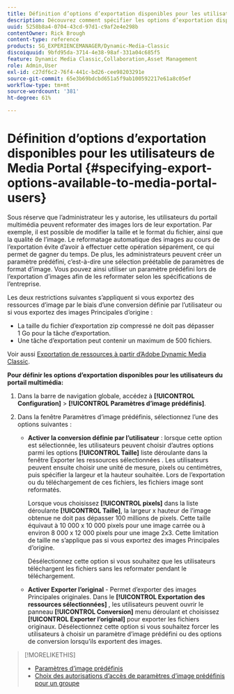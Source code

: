 ```yaml
---
title: Définition d’options d’exportation disponibles pour les utilisateurs de Media Portal
description: Découvrez comment spécifier les options d’exportation disponibles pour les utilisateurs de Media Portal dans Adobe Dynamic Media Classic.
uuid: 5258b8a4-0704-43cd-97d1-c9af2e4e298b
contentOwner: Rick Brough
content-type: reference
products: SG_EXPERIENCEMANAGER/Dynamic-Media-Classic
discoiquuid: 9bfd95da-3714-4e38-98af-331a04c685f5
feature: Dynamic Media Classic,Collaboration,Asset Management
role: Admin,User
exl-id: c27df6c2-76f4-441c-bd26-cee98203291e
source-git-commit: 65e3b69bdcbd651a5f9ab100592217e61a8c05ef
workflow-type: tm+mt
source-wordcount: '381'
ht-degree: 61%

---
```


# Définition d’options d’exportation disponibles pour les utilisateurs de Media Portal {#specifying-export-options-available-to-media-portal-users}

Sous réserve que l’administrateur les y autorise, les utilisateurs du portail multimédia peuvent reformater des images lors de leur exportation. Par exemple, il est possible de modifier la taille et le format du fichier, ainsi que la qualité de l’image. Le reformatage automatique des images au cours de l’exportation évite d’avoir à effectuer cette opération séparément, ce qui permet de gagner du temps. De plus, les administrateurs peuvent créer un paramètre prédéfini, c’est-à-dire une sélection préétablie de paramètres de format d’image. Vous pouvez ainsi utiliser un paramètre prédéfini lors de l’exportation d’images afin de les reformater selon les spécifications de l’entreprise.

Les deux restrictions suivantes s’appliquent si vous exportez des ressources d’image par le biais d’une conversion définie par l’utilisateur ou si vous exportez des images Principales d’origine :

* La taille du fichier d’exportation zip compressé ne doit pas dépasser 1 Go pour la tâche d’exportation.
* Une tâche d’exportation peut contenir un maximum de 500 fichiers.

Voir aussi [Exportation de ressources à partir d’Adobe Dynamic Media Classic](exporting-assets-from-dmc.md#exporting-assets-from_dmc).

**Pour définir les options d’exportation disponibles pour les utilisateurs du portail multimédia:**

1. Dans la barre de navigation globale, accédez à **[!UICONTROL Configuration]** > **[!UICONTROL Paramètres d’image prédéfinis]**.
1. Dans la fenêtre Paramètres d’image prédéfinis, sélectionnez l’une des options suivantes :

   * **Activer la conversion définie par l’utilisateur** : lorsque cette option est sélectionnée, les utilisateurs peuvent choisir d’autres options parmi les options **[!UICONTROL Taille]** liste déroulante dans la fenêtre Exporter les ressources sélectionnées . Les utilisateurs peuvent ensuite choisir une unité de mesure, pixels ou centimètres, puis spécifier la largeur et la hauteur souhaitée. Lors de l’exportation ou du téléchargement de ces fichiers, les fichiers image sont reformatés.

      Lorsque vous choisissez **[!UICONTROL pixels]** dans la liste déroulante **[!UICONTROL Taille]**, la largeur x hauteur de l’image obtenue ne doit pas dépasser 100 millions de pixels. Cette taille équivaut à 10 000 x 10 000 pixels pour une image carrée ou à environ 8 000 x 12 000 pixels pour une image 2x3. Cette limitation de taille ne s’applique pas si vous exportez des images Principales d’origine.

      Désélectionnez cette option si vous souhaitez que les utilisateurs téléchargent les fichiers sans les reformater pendant le téléchargement.

   * **Activer Exporter l’original** - Permet d’exporter des images Principales originales. Dans le **[!UICONTROL Exportation des ressources sélectionnées]** , les utilisateurs peuvent ouvrir le panneau **[!UICONTROL Conversion]** menu déroulant et choisissez **[!UICONTROL Exporter l’original]** pour exporter les fichiers originaux. Désélectionnez cette option si vous souhaitez forcer les utilisateurs à choisir un paramètre d’image prédéfini ou des options de conversion lorsqu’ils exportent des images.

>[!MORELIKETHIS]
>
>* [Paramètres d’image prédéfinis](application-setup.md#image_presets)
>* [Choix des autorisations d’accès de paramètres d’image prédéfinis pour un groupe](creating-media-portal-groups.md#choosing_image_preset_access_permissions_for_a_group)

